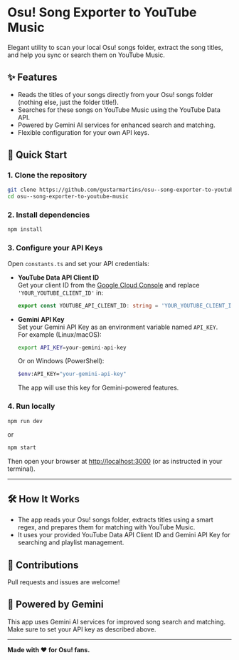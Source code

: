 # Osu! Song Exporter to YouTube Music

Elegant utility to scan your local Osu! songs folder, extract the song titles, and help you sync or search them on YouTube Music.

## ✨ Features

- Reads the titles of your songs directly from your Osu! songs folder (nothing else, just the folder title!).
- Searches for these songs on YouTube Music using the YouTube Data API.
- Powered by Gemini AI services for enhanced search and matching.
- Flexible configuration for your own API keys.

## 🚀 Quick Start

### 1. Clone the repository

```sh
git clone https://github.com/gustarmartins/osu--song-exporter-to-youtube-music.git
cd osu--song-exporter-to-youtube-music
```

### 2. Install dependencies

```sh
npm install
```

### 3. Configure your API Keys

Open `constants.ts` and set your API credentials:

- **YouTube Data API Client ID**  
  Get your client ID from the [Google Cloud Console](https://console.cloud.google.com/) and replace `'YOUR_YOUTUBE_CLIENT_ID'` in:
  ```typescript
  export const YOUTUBE_API_CLIENT_ID: string = 'YOUR_YOUTUBE_CLIENT_ID';
  ```

- **Gemini API Key**  
  Set your Gemini API Key as an environment variable named `API_KEY`.  
  For example (Linux/macOS):
  ```sh
  export API_KEY=your-gemini-api-key
  ```
  Or on Windows (PowerShell):
  ```sh
  $env:API_KEY="your-gemini-api-key"
  ```

  The app will use this key for Gemini-powered features.

### 4. Run locally

```sh
npm run dev
```
or
```sh
npm start
```

Then open your browser at [http://localhost:3000](http://localhost:3000) (or as instructed in your terminal).

---

## 🛠️ How It Works

- The app reads your Osu! songs folder, extracts titles using a smart regex, and prepares them for matching with YouTube Music.
- It uses your provided YouTube Data API Client ID and Gemini API Key for searching and playlist management.

## 🤝 Contributions

Pull requests and issues are welcome!

## 🧠 Powered by Gemini

This app uses Gemini AI services for improved song search and matching. Make sure to set your API key as described above.

---

**Made with ❤️ for Osu! fans.**
